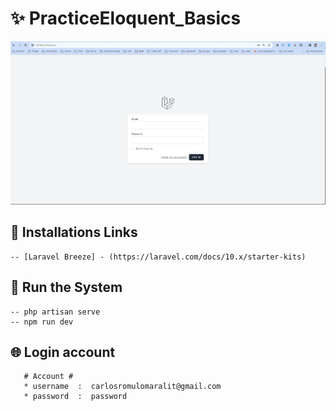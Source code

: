 # ✨ PracticeEloquent_Basics
![Login](https://github.com/Carlozzzzz/Laravel9_Learning/blob/main/__practice_laravel_eloquent/PracticeEloquent_Basics/resources/image_github/loginpage.png)

## 🔧 Installations Links
    -- [Laravel Breeze] - (https://laravel.com/docs/10.x/starter-kits)

## 🚀 Run the System
    -- php artisan serve
    -- npm run dev

## 🌐 Login account
    
       # Account #
       * username  :  carlosromulomaralit@gmail.com
       * password  :  password
